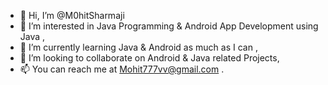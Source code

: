 - 👋 Hi, I’m @M0hitSharmaji
- 👀 I’m interested in Java Programming & Android App Development using Java ,
- 🌱 I’m currently learning Java & Android as much as I can ,
- 💞️ I’m looking to collaborate on Android & Java related Projects,
- 📫 You can reach me at Mohit777vv@gmail.com .
